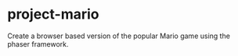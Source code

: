 # project-mario
Create a browser based version of the popular Mario game using the phaser framework.
